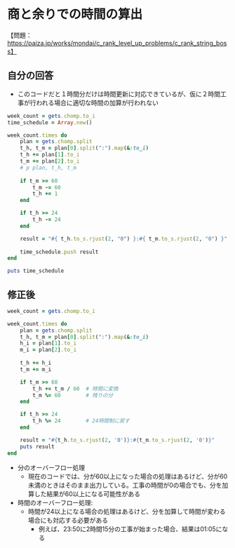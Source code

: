 # 商と余りでの時間の算出
【問題：https://paiza.jp/works/mondai/c_rank_level_up_problems/c_rank_string_boss】

## 自分の回答
* このコードだと１時間分だけは時間更新に対応できているが、仮に２時間工事が行われる場合に適切な時間の加算が行われない

```ruby
week_count = gets.chomp.to_i
time_schedule = Array.new()

week_count.times do
    plan = gets.chomp.split
    t_h, t_m = plan[0].split(":").map(&:to_i)
    t_h += plan[1].to_i
    t_m += plan[2].to_i
    # p plan, t_h, t_m
    
    if t_m >= 60
        t_m -= 60
        t_h += 1
    end

    if t_h >= 24
        t_h -= 24
    end

    result = "#{ t_h.to_s.rjust(2, "0") }:#{ t_m.to_s.rjust(2, "0") }"
    
    time_schedule.push result
end

puts time_schedule
```

## 修正後

```ruby
week_count = gets.chomp.to_i

week_count.times do
    plan = gets.chomp.split
    t_h, t_m = plan[0].split(":").map(&:to_i)
    h_i = plan[1].to_i
    m_i = plan[2].to_i
    
    t_h += h_i
    t_m += m_i

    if t_m >= 60
        t_h += t_m / 60  # 時間に変換
        t_m %= 60        # 残りの分
    end

    if t_h >= 24
        t_h %= 24        # 24時間制に戻す
    end

    result = "#{t_h.to_s.rjust(2, '0')}:#{t_m.to_s.rjust(2, '0')}"
    puts result
end
```

* 分のオーバーフロー処理
  * 現在のコードでは、分が60以上になった場合の処理はあるけど、分が60未満のときはそのまま出力している。工事の時間が0の場合でも、分を加算した結果が60以上になる可能性がある
* 時間のオーバーフロー処理:
  * 時間が24以上になる場合の処理はあるけど、分を加算して時間が変わる場合にも対応する必要がある
    * 例えば、23:50に2時間15分の工事が始まった場合、結果は01:05になる

